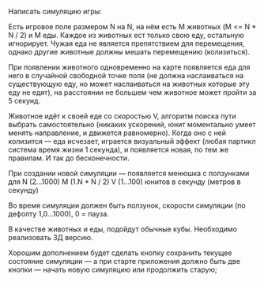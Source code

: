 Написать симуляцию игры:

Есть игровое поле размером N на N, на нём есть M животных (M <= N * N / 2) и M еды. Каждое из животных ест только свою еду, остальную игнорирует. Чужая еда не является препятствием для перемещения, однако другие животные должны мешать перемещению (колизиться).

При появлении животного одновременно на карте появляется еда для него в случайной свободной точке поля (не должна наслаиваться на существующую еду, но может наслаиваться на животных которые эту еду не едят), на расстоянии не большем чем животное может пройти за 5 секунд.

Животное идёт к своей еде со скоростью V, алгоритм поиска пути выбрать самостоятельно (никаких ускорений, юнит моментально умеет менять направление, и движется равномерно). Когда оно с ней колизится — еда исчезает, играется визуальный эффект (любая партикл система время жизни 1 секунда), и появляется новая, по тем же правилам. И так до бесконечности.

При создании новой симуляции  — появляется менюшка с ползунками для
N (2…1000)
M (1.N * N / 2)
V (1…100) юнитов в секунду (метров в секунду)

Во время симуляции должен быть ползунок, скорости симуляции (по дефолту 1,0…1000), 0 = пауза.

В качестве животных и еды, подойдут обычные кубы. Необходимо реализовать 3Д версию.

Хорошим дополнением будет сделать кнопку сохранить текущее состояние симуляции — а при старте приложения должно быть две кнопки — начать новую симуляцию или продолжить старую;
